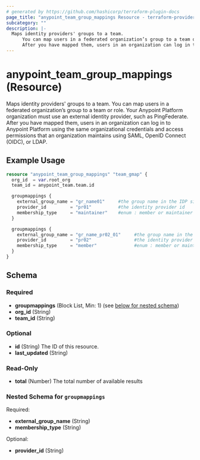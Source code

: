 ```yaml
---
# generated by https://github.com/hashicorp/terraform-plugin-docs
page_title: "anypoint_team_group_mappings Resource - terraform-provider-anypoint"
subcategory: ""
description: |-
  Maps identity providers' groups to a team.
      You can map users in a federated organization’s group to a team or role. Your Anypoint Platform organization must use an external identity provider, such as PingFederate.
      After you have mapped them, users in an organization can log in to Anypoint Platform using the same organizational credentials and access permissions that an organization maintains using SAML, OpenID Connect (OIDC), or LDAP.
---
```


# anypoint_team_group_mappings (Resource)

Maps identity providers' groups to a team.
		You can map users in a federated organization’s group to a team or role. Your Anypoint Platform organization must use an external identity provider, such as PingFederate.
		After you have mapped them, users in an organization can log in to Anypoint Platform using the same organizational credentials and access permissions that an organization maintains using SAML, OpenID Connect (OIDC), or LDAP.

## Example Usage

```terraform
resource "anypoint_team_group_mappings" "team_gmap" {
  org_id  = var.root_org
  team_id = anypoint_team.team.id

  groupmappings {
    external_group_name = "gr_name01"     #the group name in the IDP side
    provider_id         = "pr01"          #the identity provider id
    membership_type     = "maintainer"    #enum : member or maintainer
  }

  groupmappings {
    external_group_name = "gr_name_pr02_01"     #the group name in the IDP side
    provider_id         = "pr02"                #the identity provider id
    membership_type     = "member"              #enum : member or maintainer
  }
}
```

<!-- schema generated by tfplugindocs -->
## Schema

### Required

- **groupmappings** (Block List, Min: 1) (see [below for nested schema](#nestedblock--groupmappings))
- **org_id** (String)
- **team_id** (String)

### Optional

- **id** (String) The ID of this resource.
- **last_updated** (String)

### Read-Only

- **total** (Number) The total number of available results

<a id="nestedblock--groupmappings"></a>
### Nested Schema for `groupmappings`

Required:

- **external_group_name** (String)
- **membership_type** (String)

Optional:

- **provider_id** (String)


